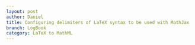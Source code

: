 ```yaml
---
layout: post
author: Daniel
title: Configuring delimiters of LaTeX syntax to be used with MathJax
branch: LogBook
category: LaTeX to MathML
---
```

